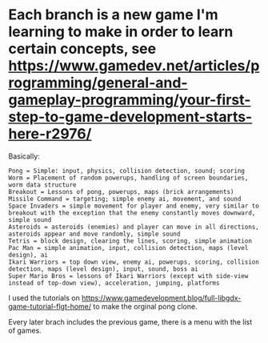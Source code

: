 # Each branch is a new game I'm learning to make in order to learn certain concepts, see https://www.gamedev.net/articles/programming/general-and-gameplay-programming/your-first-step-to-game-development-starts-here-r2976/

Basically:

    Pong = Simple: input, physics, collision detection, sound; scoring
    Worm = Placement of random powerups, handling of screen boundaries, worm data structure
    Breakout = Lessons of pong, powerups, maps (brick arrangements)
    Missile Command = targeting; simple enemy ai, movement, and sound
    Space Invaders = simple movement for player and enemy, very similar to breakout with the exception that the enemy constantly moves downward, simple sound
    Asteroids = asteroids (enemies) and player can move in all directions, asteroids appear and move randomly, simple sound
    Tetris = block design, clearing the lines, scoring, simple animation
    Pac Man = simple animation, input, collision detection, maps (level design), ai
    Ikari Warriors = top down view, enemy ai, powerups, scoring, collision detection, maps (level design), input, sound, boss ai
    Super Mario Bros = lessons of Ikari Warriors (except with side-view instead of top-down view), acceleration, jumping, platforms

I used the tutorials on https://www.gamedevelopment.blog/full-libgdx-game-tutorial-flgt-home/ to make the orginal pong clone. 

Every later brach includes the previous game, there is a menu with the list of games.
